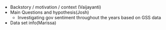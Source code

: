 * Backstory / motivation / context (Vaijayanti)
* Main Questions and hypothesis(Josh)
    * Investigating gov sentiment throughout the years based on GSS data
* Data set info(Marissa)
